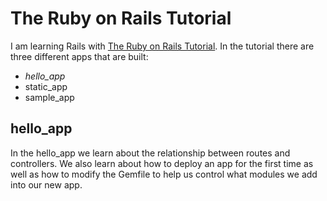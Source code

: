 # The Ruby on Rails Tutorial

I am learning Rails with [The Ruby on Rails Tutorial](https://www.railstutorial.org/book/). 
In the tutorial there are three different apps that are
built: 

 + *hello_app*
 + static_app
 + sample_app

## hello_app 

In the hello_app we learn about the relationship between 
routes and controllers. We also learn about how to deploy
an app for the first time as well as how to modify the 
Gemfile to help us control what modules we add into our
new app. 




